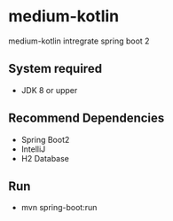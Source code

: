 # medium-kotlin
medium-kotlin intregrate spring boot 2
## System required
- JDK 8 or upper
## Recommend Dependencies
- Spring Boot2
- IntelliJ
- H2 Database
## Run
- mvn spring-boot:run
